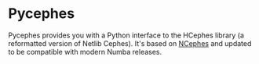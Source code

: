 # Pycephes

Pycephes provides you with a Python interface to the HCephes library (a reformatted version of Netlib Cephes). It's based on [NCephes](https://github.com/limix/ncephes/tree/master) and updated to be compatible with modern Numba releases.

